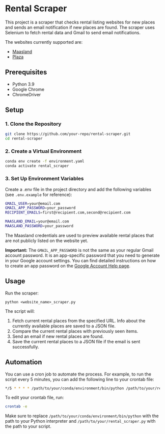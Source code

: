 # Rental Scraper

This project is a scraper that checks rental listing websites for new places and sends an email notification if new places are found. The scraper uses Selenium to fetch rental data and Gmail to send email notifications.

The websites currently supported are:
- [Maasland](https://maaslandrelocation.nl/en/)
- [Plaza](https://plaza.newnewnew.space/en/)

## Prerequisites

- Python 3.9
- Google Chrome
- ChromeDriver

## Setup

### 1. Clone the Repository
```bash
git clone https://github.com/your-repo/rental-scraper.git
cd rental-scraper
```

### 2. Create a Virtual Environment
```bash
conda env create -f environment.yaml
conda activate rental_scraper
```



### 3. Set Up Environment Variables
Create a .env file in the project directory and add the following variables (see `.env.example` for reference):
```bash
GMAIL_USER=your@email.com
GMAIL_APP_PASSWORD=your_password
RECIPIENT_EMAILS=first@recipient.com,second@recipient.com

MAASLAND_EMAIL=your@email.com
MAASLAND_PASSWORD=your_password
```

The Maasland credentials are used to preview available rental places that are not publicly listed on the website yet.

**Important:** The `GMAIL_APP_PASSWORD` is not the same as your regular Gmail account password. It is an app-specific password that you need to generate in your Google account settings. You can find detailed instructions on how to create an app password on the [Google Account Help page](https://support.google.com/accounts/answer/185833?hl=en).

## Usage

Run the scraper:
```
python <website_name>_scraper.py
```
The script will:
1. Fetch current rental places from the specified URL. Info about the currently available places are saved to a JSON file.
2. Compare the current rental places with previously seen items.
3. Send an email if new rental places are found.
4. Save the current rental places to a JSON file if the email is sent successfully.

## Automation
You can use a cron job to automate the process. For example, to run the script every 5 minutes, you can add the following line to your crontab file:

```bash
*/5 * * * * /path/to/your/conda/environment/bin/python /path/to/your/rental_scraper.py
```
To edit your crontab file, run:
```bash
crontab -e
```

Make sure to replace `/path/to/your/conda/environment/bin/python` with the path to your Python interpreter and `/path/to/your/rental_scraper.py` with the path to your script.